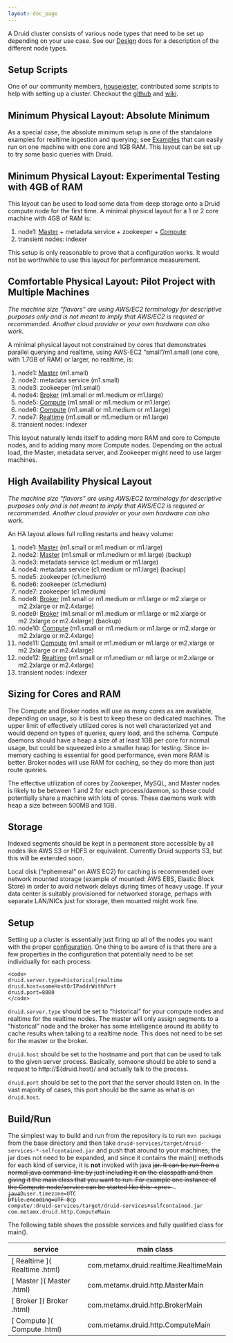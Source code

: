 ```yaml
---
layout: doc_page
---
```

A Druid cluster consists of various node types that need to be set up depending on your use case. See our [Design](Design.html) docs for a description of the different node types.

Setup Scripts
-------------

One of our community members, [housejester](https://github.com/housejester/), contributed some scripts to help with setting up a cluster. Checkout the [github](https://github.com/housejester/druid-test-harness) and [wiki](https://github.com/housejester/druid-test-harness/wiki/Druid-Test-Harness).

Minimum Physical Layout: Absolute Minimum
-----------------------------------------

As a special case, the absolute minimum setup is one of the standalone examples for realtime ingestion and querying; see [Examples](Examples.html) that can easily run on one machine with one core and 1GB RAM. This layout can be set up to try some basic queries with Druid.

Minimum Physical Layout: Experimental Testing with 4GB of RAM
-------------------------------------------------------------

This layout can be used to load some data from deep storage onto a Druid compute node for the first time. A minimal physical layout for a 1 or 2 core machine with 4GB of RAM is:

1.  node1: [Master](Master.html) + metadata service + zookeeper + [Compute](Compute.html)
2.  transient nodes: indexer

This setup is only reasonable to prove that a configuration works. It would not be worthwhile to use this layout for performance measurement.

Comfortable Physical Layout: Pilot Project with Multiple Machines
-----------------------------------------------------------------

*The machine size “flavors” are using AWS/EC2 terminology for descriptive purposes only and is not meant to imply that AWS/EC2 is required or recommended. Another cloud provider or your own hardware can also work.*

A minimal physical layout not constrained by cores that demonstrates parallel querying and realtime, using AWS-EC2 “small”/m1.small (one core, with 1.7GB of RAM) or larger, no realtime, is:

1.  node1: [Master](Master.html) (m1.small)
2.  node2: metadata service (m1.small)
3.  node3: zookeeper (m1.small)
4.  node4: [Broker](Broker.html) (m1.small or m1.medium or m1.large)
5.  node5: [Compute](Compute.html) (m1.small or m1.medium or m1.large)
6.  node6: [Compute](Compute.html) (m1.small or m1.medium or m1.large)
7.  node7: [Realtime](Realtime.html) (m1.small or m1.medium or m1.large)
8.  transient nodes: indexer

This layout naturally lends itself to adding more RAM and core to Compute nodes, and to adding many more Compute nodes. Depending on the actual load, the Master, metadata server, and Zookeeper might need to use larger machines.

High Availability Physical Layout
---------------------------------

*The machine size “flavors” are using AWS/EC2 terminology for descriptive purposes only and is not meant to imply that AWS/EC2 is required or recommended. Another cloud provider or your own hardware can also work.*

An HA layout allows full rolling restarts and heavy volume:

1.  node1: [Master](Master.html) (m1.small or m1.medium or m1.large)
2.  node2: [Master](Master.html) (m1.small or m1.medium or m1.large) (backup)
3.  node3: metadata service (c1.medium or m1.large)
4.  node4: metadata service (c1.medium or m1.large) (backup)
5.  node5: zookeeper (c1.medium)
6.  node6: zookeeper (c1.medium)
7.  node7: zookeeper (c1.medium)
8.  node8: [Broker](Broker.html) (m1.small or m1.medium or m1.large or m2.xlarge or m2.2xlarge or m2.4xlarge)
9.  node9: [Broker](Broker.html) (m1.small or m1.medium or m1.large or m2.xlarge or m2.2xlarge or m2.4xlarge) (backup)
10. node10: [Compute](Compute.html) (m1.small or m1.medium or m1.large or m2.xlarge or m2.2xlarge or m2.4xlarge)
11. node11: [Compute](Compute.html) (m1.small or m1.medium or m1.large or m2.xlarge or m2.2xlarge or m2.4xlarge)
12. node12: [Realtime](Realtime.html) (m1.small or m1.medium or m1.large or m2.xlarge or m2.2xlarge or m2.4xlarge)
13. transient nodes: indexer

Sizing for Cores and RAM
------------------------

The Compute and Broker nodes will use as many cores as are available, depending on usage, so it is best to keep these on dedicated machines. The upper limit of effectively utilized cores is not well characterized yet and would depend on types of queries, query load, and the schema. Compute daemons should have a heap a size of at least 1GB per core for normal usage, but could be squeezed into a smaller heap for testing. Since in-memory caching is essential for good performance, even more RAM is better. Broker nodes will use RAM for caching, so they do more than just route queries.

The effective utilization of cores by Zookeeper, MySQL, and Master nodes is likely to be between 1 and 2 for each process/daemon, so these could potentially share a machine with lots of cores. These daemons work with heap a size between 500MB and 1GB.

Storage
-------

Indexed segments should be kept in a permanent store accessible by all nodes like AWS S3 or HDFS or equivalent. Currently Druid supports S3, but this will be extended soon.

Local disk (“ephemeral” on AWS EC2) for caching is recommended over network mounted storage (example of mounted: AWS EBS, Elastic Block Store) in order to avoid network delays during times of heavy usage. If your data center is suitably provisioned for networked storage, perhaps with separate LAN/NICs just for storage, then mounted might work fine.

Setup
-----

Setting up a cluster is essentially just firing up all of the nodes you want with the proper [configuration](configuration.html). One thing to be aware of is that there are a few properties in the configuration that potentially need to be set individually for each process:

    <code>
    druid.server.type=historical|realtime
    druid.host=someHostOrIPaddrWithPort
    druid.port=8080
    </code>

`druid.server.type` should be set to “historical” for your compute nodes and realtime for the realtime nodes. The master will only assign segments to a “historical” node and the broker has some intelligence around its ability to cache results when talking to a realtime node. This does not need to be set for the master or the broker.

`druid.host` should be set to the hostname and port that can be used to talk to the given server process. Basically, someone should be able to send a request to http://\${druid.host}/ and actually talk to the process.

`druid.port` should be set to the port that the server should listen on. In the vast majority of cases, this port should be the same as what is on `druid.host`.

Build/Run
---------

The simplest way to build and run from the repository is to run `mvn package` from the base directory and then take `druid-services/target/druid-services-*-selfcontained.jar` and push that around to your machines; the jar does not need to be expanded, and since it contains the main() methods for each kind of service, it is **not** invoked with java ~~jar. It can be run from a normal java command-line by just including it on the classpath and then giving it the main class that you want to run. For example one instance of the Compute node/service can be started like this:
\<pre\>
<code>
java~~Duser.timezone=UTC ~~Dfile.encoding=UTF-8~~cp compute/:druid-services/target/druid-services~~\*~~selfcontained.jar com.metamx.druid.http.ComputeMain
</code>

</pre>
The following table shows the possible services and fully qualified class for main().

|service|main class|
|-------|----------|
|[ Realtime ]( Realtime .html)|com.metamx.druid.realtime.RealtimeMain|
|[ Master ]( Master .html)|com.metamx.druid.http.MasterMain|
|[ Broker ]( Broker .html)|com.metamx.druid.http.BrokerMain|
|[ Compute ]( Compute .html)|com.metamx.druid.http.ComputeMain|

